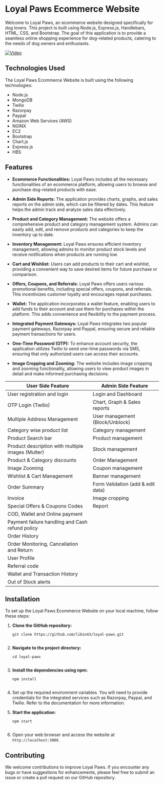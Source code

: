 # Loyal Paws Ecommerce Website

Welcome to Loyal Paws, an ecommerce website designed specifically for dog lovers. This project is built using Node.js, Express.js, Handlebars, HTML, CSS, and Bootstrap. The goal of this application is to provide a seamless online shopping experience for dog-related products, catering to the needs of dog owners and enthusiasts.

[![Video](https://img.youtube.com/vi/YOUR_VIDEO_ID_HERE/0.jpg)](https://www.youtube.com/watch?v=X6DTOKdWGqM)

## Technologies Used

The Loyal Paws Ecommerce Website is built using the following technologies:

- Node.js
- MongoDB
- Twilio
- Razorpay
- Paypal
- Amazon Web Services (AWS)
- NGINX
- EC2
- Bootstrap
- Chart.js
- Express.js
- HBS

## Features

- **Ecommerce Functionalities:** Loyal Paws includes all the necessary functionalities of an ecommerce platform, allowing users to browse and purchase dog-related products with ease.

- **Admin Side Reports:** The application provides charts, graphs, and sales reports on the admin side, which can be filtered by dates. This feature helps the admin track and analyze sales data effectively.

- **Product and Category Management:** The website offers a comprehensive product and category management system. Admins can easily add, edit, and remove products and categories to keep the inventory up to date.

- **Inventory Management:** Loyal Paws ensures efficient inventory management, allowing admins to monitor product stock levels and receive notifications when products are running low.

- **Cart and Wishlist:** Users can add products to their cart and wishlist, providing a convenient way to save desired items for future purchase or comparison.

- **Offers, Coupons, and Referrals:** Loyal Paws offers users various promotional benefits, including special offers, coupons, and referrals. This incentivizes customer loyalty and encourages repeat purchases.

- **Wallet:** The application incorporates a wallet feature, enabling users to add funds to their account and use them for purchases within the platform. This adds convenience and flexibility to the payment process.

- **Integrated Payment Gateways:** Loyal Paws integrates two popular payment gateways, Razorpay and Paypal, ensuring secure and reliable payment transactions for users.

- **One-Time Password (OTP):** To enhance account security, the application utilizes Twilio to send one-time passwords via SMS, ensuring that only authorized users can access their accounts.

- **Image Cropping and Zooming:** The website includes image cropping and zooming functionality, allowing users to view product images in detail and make informed purchasing decisions.

| User Side Feature                   | Admin Side Feature                           |
|-------------------------------------|----------------------------------------------|
| User registration and login         | Login and Dashboard                          |
| OTP Login (Twilio)                  | Chart, Graph & Sales reports                 |
| Multiple Address Management         | User management (Block/Unblock)               |
| Category wise product list          | Category management                          |
| Product Search bar                  | Product management                           |
| Product description with multiple images (Multer) | Stock management               |
| Product & Category discounts        | Order Management                             |
| Image Zooming                       | Coupon management                            |
| Wishlist & Cart Management          | Banner management                            |
| Order Summary                       | Form Validation (add & edit data)             |
| Invoice                             | Image cropping                               |
| Special Offers & Coupons Codes      | Report                                       |
| COD, Wallet and Online payment      |                                              |
| Payment failure handling and Cash refund policy |                                           |
| Order History                       |                                              |
| Order Monitoring, Cancellation and Return |                                             |
| User Profile                        |                                              |
| Referral code                       |                                              |
| Wallet and Transaction History      |                                              |
| Out of Stock alerts                 |                                              |


## Installation

To set up the Loyal Paws Ecommerce Website on your local machine, follow these steps:

1. **Clone the GitHub repository:**
   ```shell
   git clone https://github.com/libin43/loyal-paws.git


2. **Navigate to the project directory:**
   ```shell
   cd loyal-paws


3. **Install the dependencies using npm:**
   ```shell
   npm install


4. Set up the required environment variables. You will need to provide credentials for the integrated services such as Razorpay, Paypal, and Twilio. Refer to the documentation for more information.

5. **Start the application**:
   ```shell
   npm start


6. Open your web browser and access the website at `http://localhost:3000`.

## Contributing

We welcome contributions to improve Loyal Paws. If you encounter any bugs or have suggestions for enhancements, please feel free to submit an issue or create a pull request on our GitHub repository.


